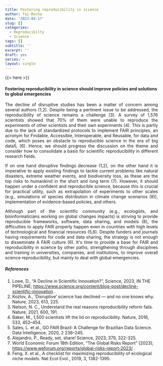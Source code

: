 ```yaml
---
title: Fostering reproducibility in science
author: Tai-Rocha
date: '2023-04-17'
slug: []
categories:
  - Reproducibilty
  - Science
tags: []
subtitle: ''
excerpt: ''
draft: yes
series: ~
layout: single
---
```


{{< here >}}

####  Fostering reproducibility in science should improve policies and solutions to global emergencies

<p style="text-align: justify;">The decline of disruptive studies has been a matter of concern among several authors (1,2). Despite being a pertinent issue to be addressed, the reproducibility of science remains a challenge (3). A survey of 1,576 scientists showed that 70% of them were unable to reproduce the experiments of other scientists and their own experiments (4). This is partly due to the lack of standardized protocols to implement FAIR principles, an acronym for Findable, Accessible, Interoperable, and Reusable, for data and code, which poses an obstacle to reproducible science in the era of big data5, (6). Hence, we should progress the discussion on the theme and consider how to consolidate a basis for scientific reproducibility in different research fields.</p>
<p style="text-align: justify;">If on one hand disruptive findings decrease (1,2), on the other hand it is imperative to apply existing findings to tackle current problems like natural disasters, extreme weather events, and biodiversity loss, as these are the top risks to humankind in the short and long term (7). However, it should happen under a confident and reproducible science, because this is crucial for practical utility, such as extrapolation of experiments to other scales (e.g., simulations of species distribution in climate change scenarios (8)), implementation of evidence-based policies, and others. </p>
<p style="text-align: justify;"> Although part of the scientific community (e.g., ecologists, and bioinformaticians working on global changes impacts) is striving to provide reproducible frameworks, software, data sharing, and models (8), the difficulties to apply FAIR properly happen even in countries with high levels of technological and financial resources (5,6). Despite funders and journals having requirements for code and data sharing, the strategy is not enough to disseminate A FAIR culture (6).  It's time to provide a base for FAIR and reproducibility in science by other paths, strengthening through disciplines and training in universities, companies, and institutions, to improve overall science reproducibility, but mainly to deal with global emergencies. </p>


##### References

  1. Lowe, D., “A Decline in Scientific Innovation?”, Science, 2023, IN THE PIPELINE; https://www.science.org/content/blog-post/decline-scientific-innovation .
  2. Kozlov, A., ‘Disruptive’ science has declined — and no one knows why. Nature, 2023, 613, 225.
  3. Nelson, N. C., Understand the real reasons reproducibility reform fails. Nature, 2021, 600, 191.
  4. Baker, M., 1,500 scientists lift the lid on reproducibility. Nature, 2016, 533, 452–454. 
  5. Sales, L. et al., GO FAIR Brazil: A Challenge for Brazilian Data Science. Data Intelligence, 2020, 2 238–245.
  6. Alejandro, P., Ready, set, share! Science, 2023, 379, 322-325.
  7. World Economic Forum 18th Edition, “The Global Risks Report” (2023); https://www.weforum.org/reports/global-risks-report-2023/ .
  8. Feng, X. et al., A checklist for maximizing reproducibility of ecological niche models. Nat Ecol Evol., 2019, 3, 1382-1395.
